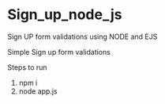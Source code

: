# Sign_up_node_js
Sign UP form validations using NODE and EJS


Simple Sign up form  validations

Steps to run
1. npm i
2. node app.js
